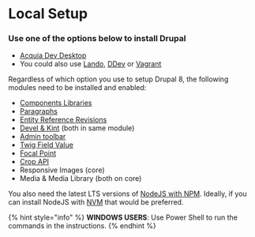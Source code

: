 # Local Setup

### **Use one of the options below to install Drupal**

* [Acquia Dev Desktop](https://docs.acquia.com/dev-desktop/install/)
* You could also use [Lando](https://docs.lando.dev/basics/installation.html), [DDev](https://ddev.readthedocs.io/en/stable/#installation) or [Vagrant](https://www.vagrantup.com/intro/getting-started/install.html)

Regardless of which option you use to setup Drupal 8, the following modules need to be installed and enabled:

* [Components Libraries](https://www.drupal.org/project/components)
* [Paragraphs](https://www.drupal.org/project/paragraphs)
* [Entity Reference Revisions](https://www.drupal.org/project/entity_reference_revisions)
* [Devel & Kint](https://www.drupal.org/project/devel) \(both in same module\)
* [Admin toolbar](https://www.drupal.org/project/admin_toolbar)
* [Twig Field Value](https://www.drupal.org/project/twig_field_value)
* [Focal Point](https://www.drupal.org/project/focal_point)
* [Crop API](https://www.drupal.org/project/crop)
* Responsive Images \(core\)
* Media & Media Library \(both on core\)

You also need the latest LTS versions of [NodeJS with NPM](https://nodejs.org/en/).  Ideally, if you can install NodeJS with [NVM](https://tecadmin.net/install-nodejs-with-nvm/) that would be preferred.

{% hint style="info" %}
**WINDOWS USERS**: Use Power Shell to run the commands in the instructions.
{% endhint %}


